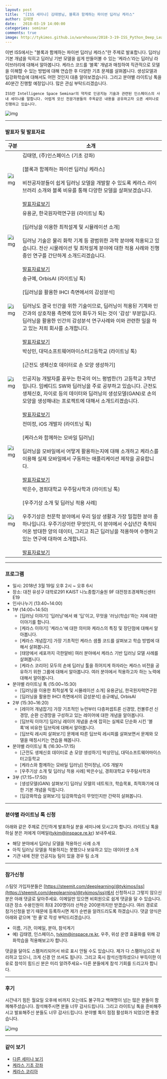 ```yaml
---
layout: post
title:  "[ISS 세미나] 김태영님, 블록과 함께하는 파이썬 딥러닝 케라스"
author: 김태영
date:   2018-03-19 14:00:00
categories: seminar
comments: true
image: http://tykimos.github.io/warehouse/2018-3-19-ISS_Python_Deep_Learning_Keras_with_Blocks_title.png
---
```

이번 ISS에서는 "블록과 함께하는 파이썬 딥러닝 케라스"란 주제로 발표합니다. 딥러닝 기본 개념을 익히고 딥러닝 기반 모델을 쉽게 만들어볼 수 있는 ‘케라스’라는 딥러닝 라이브러리에 대해서 알아봅니다. 케라스 코드를 ‘블록’ 개념과 매칭하여 직관적으로 모델을 이해할 수 있는 방법에 대해 연습한 후 다양한 기초 문제를 살펴봅니다. 생성모델과 딥강화학습에 대해서도 어떤 것인지 대충 알아보겠습니다. 그리고 분야별 라이트닝 톡을 40분간 진행할 예정입니다. 많은 관심 부탁드리겠습니다. 

    ISS란 Intelligence Space Seminar의 약자로 인공지능 기술과 관련된 인스페이스의 사내 세미나를 말합니다. 어렵게 모신 전문가분들의 주옥같은 내용을 공유하고자 오픈 세미나로 진행하고 있습니다.
    
![img](http://tykimos.github.io/warehouse/2018-3-19-ISS_Python_Deep_Learning_Keras_with_Blocks_title.png)

---
### 발표자 및 발표자료

|구분|소개|
|-|-|
|![img](http://tykimos.github.io/warehouse/2018-3-19-ISS_Python_Deep_Learning_Keras_with_Blocks_tykimos.jpg)|김태영, (주)인스페이스 (기초 강좌)<br><br>[블록과 함께하는 파이썬 딥러닝 케라스]<br><br>비전공자분들이 쉽게 딥러닝 모델을 개발할 수 있도록 케라스 라이브러리 소개와 블록 비유를 통해 다양한 모델을 살펴보겠습니다.<br><br>[발표자료보기](https://docs.google.com/presentation/d/1dCyZmxGQgICmUp4t_ora4K3q2J52oxPw5CWFIrC0J-k/edit?usp=sharing)|
|![img](http://tykimos.github.io/warehouse/2018-3-19-ISS_Python_Deep_Learning_Keras_with_Blocks_yoyogo96.jpg)|유용균, 한국원자력연구원 (라이트닝 톡)<br><br>[딥러닝을 이용한 최적설계 및 시뮬레이션 소개]<br><br>딥러닝 기술은 물리 화학 기계 등 광범위한 과학 분야에 적용되고 있습니다. 전산 시물레이션  및 최적설계 분야에 대한 적용 사례와 진행 중인 연구를 간단하게 소개드리겠습니다.<br><br>[발표자료보기](http://tykimos.github.io/warehouse/2018-3-19-ISS_Python_Deep_Learning_Keras_with_Blocks_yoyogo96.pdf)|
|![img](http://tykimos.github.io/warehouse/2018-3-19-ISS_Python_Deep_Learning_Keras_with_Blocks_ivyheart2.png)|송규예, OrbisAI (라이트닝 톡)<br><br>[딥러닝을 활용한 IHCI 측면에서의 감성분석]<br><br>딥러닝도 결국 인간을 위한 기술이므로, 딥러닝이 적용된 기계와 인간과의 상호작용 측면에 있어 화두가 되는 것이 '감성' 부분입니다. 딥러닝을 활용한 인간의 감성분석 연구사례와 이와 관련한 일을 하고 있는 저희 회사를 소개합니다.<br><br>[발표자료보기](http://tykimos.github.io/warehouse/2018-3-19-ISS_Python_Deep_Learning_Keras_with_Blocks_ivyheart2.pdf)|
|![img](http://tykimos.github.io/warehouse/2018-3-19-ISS_Python_Deep_Learning_Keras_with_Blocks_psm.png)|박상민, 대덕소프트웨어마이스터고등학교 (라이트닝 톡)<br><br>[근전도 생체신호 데이터로 손 모양 생성하기]<br><br>인공지능 개발자를 꿈꾸는 한국의 어느 평범한(?) 고등학교 3학년입니다. 임베디드 SW와 딥러닝을 주로 공부하고 있습니다. 근전도 생체신호, 자이로 등의 데이터와 딥러닝의 생성모델(GAN)로 손의 모양을 생성해내는 프로젝트에 대해서 소개드리겠습니다.<br><br>[발표자료보기](http://tykimos.github.io/warehouse/2018-3-19-ISS_Python_Deep_Learning_Keras_with_Blocks_ivyheart2.pdf)|
|![img](http://tykimos.github.io/warehouse/2018-3-19-ISS_Python_Deep_Learning_Keras_with_Blocks_jmj.jpg)|전미정, iOS 개발자 (라이트닝 톡)<br><br>[케라스와 함께하는 모바일 딥러닝]<br><br>딥러닝을 모바일에서 어떻게 활용하는지에 대해 소개하고 케라스를 이용해 실제 모바일에서 구동하는 애플리케이션 제작을 공유합니다.<br><br>[발표자료보기](http://tykimos.github.io/warehouse/2018-3-19-ISS_Python_Deep_Learning_Keras_with_Blocks_jmj.pdf)|
|![img](http://tykimos.github.io/warehouse/2018-3-19-ISS_Python_Deep_Learning_Keras_with_Blocks_pes.png)|박은수, 경희대학교 우주탐사학과 (라이트닝 톡)<br><br>[우주기상 소개 및 딥러닝 적용 사례]<br><br>우주기상은 천문학 분야에서 우리 일상 생활과 가장 밀접한 분야 중 하나입니다. 우주기상이란 무엇인지, 이 분야에서 수십년간 축적되어온 방대한 양의 데이터, 그리고 최근 딥러닝을 적용하여 수행하고 있는 연구에 대하여 소개합니다.<br><br>[발표자료보기](http://tykimos.github.io/warehouse/2018-3-19-ISS_Python_Deep_Learning_Keras_with_Blocks_pes.pdf)|

---
### 프로그램

* 일시: 2018년 3월 19일 오후 2시 ~ 오후 6시
* 장소: 대전 유성구 대학로291 KAIST 나노종합기술원 9F 대전창조경제혁신센터 E19
* 인사나누기 (13:40~14:00)
* 1부 (14:00~14:50)
    * [딥러닝 이야기] '딥러닝'에서 왜 '딥'이고, 무엇을 '러닝(학습)'하는 지에 대한 이야기를 합니다.
    * [케라스 이야기] '케라스'에 대한 의미와 케라스의 특징 및 장단점에 대해서 알아봅니다.
    * [케라스 개념잡기] 가장 기초적인 케라스 샘플 코드를 살펴보고 학습 방법에 대해서 살펴봅니다.
    * [태양에서 세포까지 극한알바] 여러 분야에서 케라스 기반 딥러닝 모델 사례를 살펴봅니다.
    * [케라스 코리아] 모두의 손에 딥러닝 툴을 쥐어지게 하자라는 케라스 비전을 공유하기 위한 그룹에 대해서 알아봅니다. 여러 분야에서 적용하고자 하는 노력에 대해서 알아봅니다.
* 분야별 라이트닝 톡 (15:00~15:30)
    * [딥러닝을 이용한 최적설계 및 시뮬레이션 소개] 유용균님, 한국원자력연구원
    * [딥러닝을 활용한 IHCI 측면에서의 감성분석] 송규예님, OrbisAI
* 2부 (15:30~16:20)
    * [레이어 개념잡기] 가장 기초적인 뉴런부터 다층퍼셉트론 신경망, 컨볼루션 신경망, 순환 신경망을 구성하고 있는 레이어에 대한 개념을 알아봅니다.
    * [딥브릭 이야기] 딥러닝 레이어 개념을 손에 잡히는 실체로 단순화 시킨 '블록’에 비유한 딥브릭에 대해서 알아봅니다. 
    * [딥브릭 레시피 살펴보기] 문제에 따른 딥브릭 레시피를 살펴보면서 문제와 모델을 매칭시키는 연습을 해봅니다.
* 분야별 라이트닝 톡 (16:30~17:15)
    * [근전도 생체신호 데이터로 손 모양 생성하기] 박상민님, 대덕소프트웨어마이스터고등학교
    * [케라스와 함께하는 모바일 딥러닝] 전미정님, iOS 개발자
    * [우주기상 소개 및 딥러닝 적용 사례] 박은수님, 경희대학교 우주탐사학과
* 3부 (17:15~17:50)
    * [생성모델(GAN) 살펴보기] 딥러닝 모델의 네트워크, 학습목표, 최적화기에 대한 기본 개념을 익힙니다.
    * [딥강화학습 살펴보기] 딥강화학습이 무엇인지만 간략히 살펴봅니다.

---

### 분야별 라이트닝 톡 신청

아래와 같은 주제로 간단하게 발표하실 분을 세미나에 모시고자 합니다. 라이트닝 톡을 하실 분은 저에게 이메일(tykim@inspace.re.kr) 보내주세요. 

* 해당 분야에서 딥러닝 모델을 적용하신 사례 소개
* 아직 딥러닝 모델을 적용하지는 못했으나 보유하고 있는 데이터셋 소개
* 기관 내에 전문 인공지능 팀이 있을 경우 팀 소개

---

### 참가신청

스팀잇 가입자분들은 [https://steemit.com/deeplearning/@tykimos/iss](https://steemit.com/deeplearning/@tykimos/iss)에서 신청하시고 그렇지 않으신 분은 아래 댓글로 달아주세요. 이메일만 있으면 비회원으로 쉽게 댓글을 달 수 있습니다. 대관 장소 수용인원이 최대 200명이라 선착순 200분까지만 받겠습니다. 여러 경로로 참가신청을 받기 때문에 등록하시면 제가 순번을 알려드리도록 하겠습니다. 댓글 양식은 아래와 같으며 '한 줄'로 작성 부탁드리겠습니다. 

* 이름, 기관, 이메일, 분야, 참석계기
* 예) 김태영, 인스페이스, tykim@inspace.re.kr, 우주, 위성 운영 효율화를 위해 강화학습을 적용해보고자 합니다.

댓글을 달아도 스팸처리되어서 바로 표시 안될 수도 있습니다. 제가 다 스팸아님으로 처리하고 있으니, 크게 신경 안 쓰셔도 됩니다. 그리고 혹시 참석신청하셨으나 부득이한 이유로 참석이 힘드신 분은 미리 알려주세요~ 다른 분들에게 참석 기회를 드리고자 합니다.

---

### 후기

시간내기 힘든 월요일 오후에 비까지 오는데도 불구하고 백여명이 넘는 많은 분들이 함께해주셨습니다. 참석해주시면 분들 너무 감사드립니다. 그리고 라이트닝 톡을 준비해주시고 발표해주신 분들도 너무 감사드립니다. 분야별 톡이 점점 활성화가 되었으면 좋겠습니다.

![img](http://tykimos.github.io/warehouse/2018-3-19-ISS_Python_Deep_Learning_Keras_with_Blocks_photo.png)

---

### 같이 보기

* [다른 세미나 보기](https://tykimos.github.io/seminar/)
* [케라스 기초 강좌](https://tykimos.github.io/lecture/)
* [케라스 코리아](https://www.facebook.com/groups/KerasKorea/)
